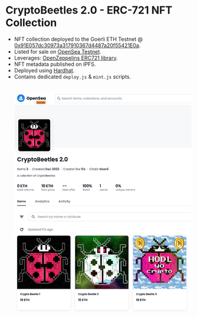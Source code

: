 # CryptoBeetles 2.0 - ERC-721 NFT Collection

- NFT collection deployed to the Goerli ETH Testnet @ [0x91E057dc30973a317910367d4487a20f55421E0a](https://goerli.etherscan.io/address/0x91e057dc30973a317910367d4487a20f55421e0a).
- Listed for sale on [OpenSea Testnet](https://testnets.opensea.io/collection/cryptobeetles-jo9j1bgz6o).
- Leverages: [OpenZeppelins ERC721 library](https://docs.openzeppelin.com/contracts/2.x/api/token/erc721).
- NFT metadata published on IPFS. 
- Deployed using [Hardhat](https://hardhat.org/).
- Contains dedicated `deploy.js` & `mint.js` scripts. 
<br><br><br>
![CryptoBeetles 2.0 Collection on Opensea](metadata/images/collection.png)


